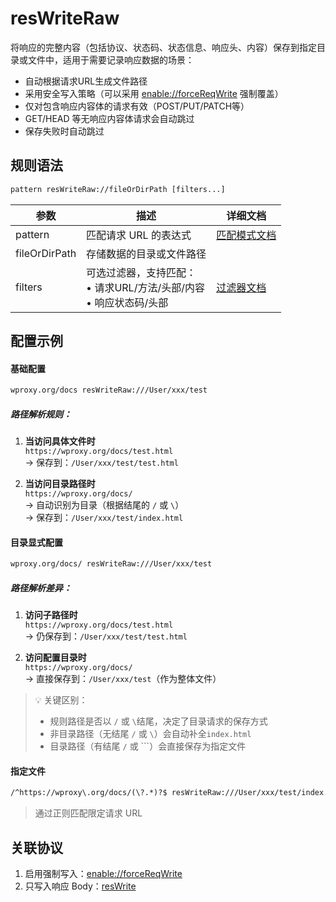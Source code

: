 # resWriteRaw
将响应的完整内容（包括协议、状态码、状态信息、响应头、内容）保存到指定目录或文件中，适用于需要记录响应数据的场景：
- 自动根据请求URL生成文件路径
- 采用安全写入策略（可以采用 [enable://forceReqWrite](./enable) 强制覆盖）
- 仅对包含响应内容体的请求有效（POST/PUT/PATCH等）
- GET/HEAD 等无响应内容体请求会自动跳过
- 保存失败时自动跳过

## 规则语法
``` txt
pattern resWriteRaw://fileOrDirPath [filters...]
```

| 参数    | 描述                                                         | 详细文档                  |
| ------- | ------------------------------------------------------------ | ------------------------- |
| pattern | 匹配请求 URL 的表达式                                        | [匹配模式文档](./pattern) |
| fileOrDirPath   | 存储数据的目录或文件路径 | |
| filters | 可选过滤器，支持匹配：<br/>• 请求URL/方法/头部/内容<br/>• 响应状态码/头部 | [过滤器文档](./filters) |

## 配置示例

#### 基础配置
```txt
wproxy.org/docs resWriteRaw:///User/xxx/test
```
##### 路径解析规则：
1. **当访问具体文件时**  
   `https://wproxy.org/docs/test.html`  
   → 保存到：`/User/xxx/test/test.html`

2. **当访问目录路径时**  
   `https://wproxy.org/docs/`  
   → 自动识别为目录（根据结尾的 `/` 或 `\`）  
   → 保存到：`/User/xxx/test/index.html`

#### 目录显式配置
```txt
wproxy.org/docs/ resWriteRaw:///User/xxx/test
```
##### 路径解析差异：
1. **访问子路径时**  
   `https://wproxy.org/docs/test.html`  
   → 仍保存到：`/User/xxx/test/test.html`

2. **访问配置目录时**  
   `https://wproxy.org/docs/`  
   → 直接保存到：`/User/xxx/test`（作为整体文件）

> 💡 关键区别：  
> - 规则路径是否以 `/` 或 `\`结尾，决定了目录请求的保存方式  
> - 非目录路径（无结尾 `/` 或 `\`）会自动补全`index.html`  
> - 目录路径（有结尾 `/` 或 `\``）会直接保存为指定文件

#### 指定文件
``` txt
/^https://wproxy\.org/docs/(\?.*)?$ resWriteRaw:///User/xxx/test/index.html
```
> 通过正则匹配限定请求 URL

## 关联协议
1. 启用强制写入：[enable://forceReqWrite](./enable)
2. 只写入响应 Body：[resWrite](./resWrite)
